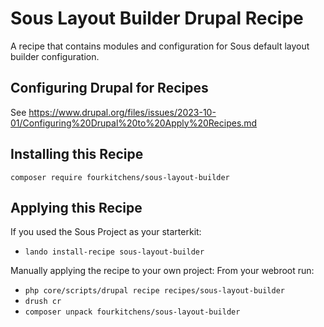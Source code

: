 # Sous Layout Builder Drupal Recipe
A recipe that contains modules and configuration for Sous default layout builder configuration.

## Configuring Drupal for Recipes

See https://www.drupal.org/files/issues/2023-10-01/Configuring%20Drupal%20to%20Apply%20Recipes.md

## Installing this Recipe

`composer require fourkitchens/sous-layout-builder`

## Applying this Recipe

If you used the Sous Project as your starterkit:
- `lando install-recipe sous-layout-builder`

Manually applying the recipe to your own project:
From your webroot run:
- `php core/scripts/drupal recipe recipes/sous-layout-builder`
- `drush cr`
- `composer unpack fourkitchens/sous-layout-builder`
